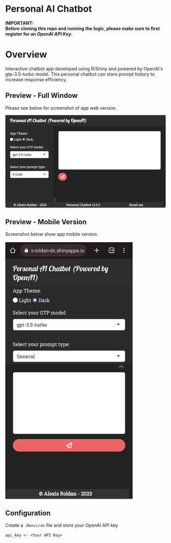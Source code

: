 # Personal AI Chatbot

**IMPORTANT:**
<br>
**Before cloning this repo and running the logic, please make sure to first register for an *OpenAI API Key*.**

# Overview
Interactive chatbot app developed using R/Shiny and powered by OpenAI's gtp-3.5-turbo model. This personal chatbot can store prompt history to increase response efficiency.

## Preview - Full Window
<!-- <img src="figs/GTP_Assistant_Shiny_App.png" alt="GTP Example Full"> -->
Please see below for screenshot of app web version.

![Personal AI Chatbot - Web Version](figs/Personal-AI-Chatbot.png)

## Preview - Mobile Version
Screenshot below show app mobile version.
<br>
<br>
<img width="400px" src="figs/Personal-Ai-Chatbot-Mobil.jpeg" alt="Personal AI Chatbot - Mobile Version">
<!-- ![Personal AI Chatbot - Mobile Version](figs/Personal-Ai-Chatbot-Mobil.jpeg) -->

## Configuration
Create a `.Renviron` file and store your OpenAI API key
```shell
api_key <- <Your API Key>
```
